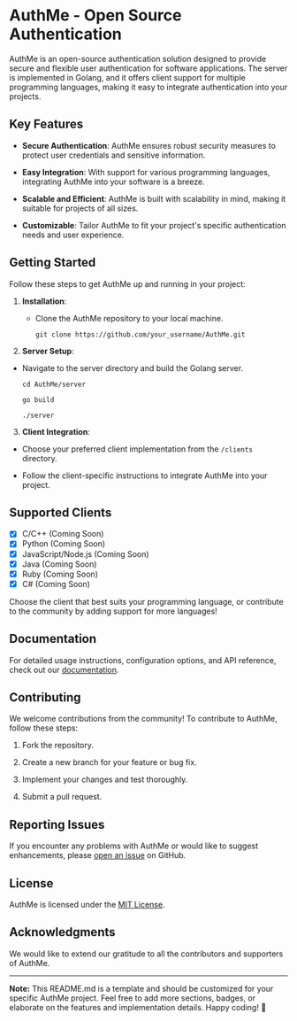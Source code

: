 # AuthMe - Open Source Authentication

AuthMe is an open-source authentication solution designed to provide secure and flexible user authentication for software applications. The server is implemented in Golang, and it offers client support for multiple programming languages, making it easy to integrate authentication into your projects.

## Key Features

- **Secure Authentication**: AuthMe ensures robust security measures to protect user credentials and sensitive information.

- **Easy Integration**: With support for various programming languages, integrating AuthMe into your software is a breeze.

- **Scalable and Efficient**: AuthMe is built with scalability in mind, making it suitable for projects of all sizes.

- **Customizable**: Tailor AuthMe to fit your project's specific authentication needs and user experience.

## Getting Started

Follow these steps to get AuthMe up and running in your project:

1. **Installation**:

   - Clone the AuthMe repository to your local machine.

      ```git clone https://github.com/your_username/AuthMe.git```

2. **Server Setup**:

  - Navigate to the server directory and build the Golang server.

      ```cd AuthMe/server```
    
      ```go build```

      ```./server```
      

3. **Client Integration**:

- Choose your preferred client implementation from the `/clients` directory.

- Follow the client-specific instructions to integrate AuthMe into your project.

## Supported Clients

- [x] C/C++ (Coming Soon)
- [x] Python (Coming Soon)
- [x] JavaScript/Node.js (Coming Soon)
- [x] Java (Coming Soon)
- [x] Ruby (Coming Soon)
- [x] C# (Coming Soon)

Choose the client that best suits your programming language, or contribute to the community by adding support for more languages!

## Documentation

For detailed usage instructions, configuration options, and API reference, check out our [documentation](https://github.com/Xoro-1337/AuthMe/wiki).

## Contributing

We welcome contributions from the community! To contribute to AuthMe, follow these steps:

1. Fork the repository.

2. Create a new branch for your feature or bug fix.

3. Implement your changes and test thoroughly.

4. Submit a pull request.

## Reporting Issues

If you encounter any problems with AuthMe or would like to suggest enhancements, please [open an issue](https://github.com/Xoro-1337/AuthMe/issues) on GitHub.

## License

AuthMe is licensed under the [MIT License](https://github.com/Xoro-1337/AuthMe/blob/main/LICENSE).

## Acknowledgments

We would like to extend our gratitude to all the contributors and supporters of AuthMe.

---

**Note:** This README.md is a template and should be customized for your specific AuthMe project. Feel free to add more sections, badges, or elaborate on the features and implementation details. Happy coding! 🚀

